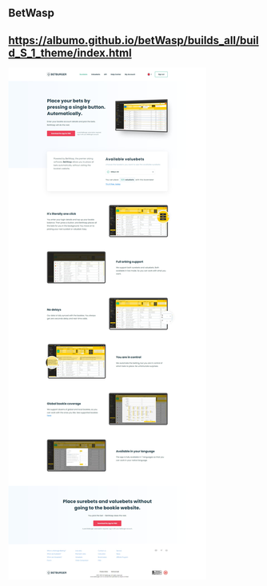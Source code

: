 ## BetWasp
## https://albumo.github.io/betWasp/builds_all/build_S_1_theme/index.html
![Img project](./image/image.jpg)